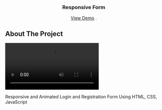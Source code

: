 <br/>
<p align="center">
  <h3 align="center">Responsive Form</h3>

  <p align="center">
    <a href="https://kiana8181.github.io/Responsive-Login-Registration-Form">View Demo</a>
    .
  </p>
</p>



## About The Project

![Video Preview](preview.webm)

Responsive and Animated Login and Registration Form Using HTML, CSS, JavaScript
